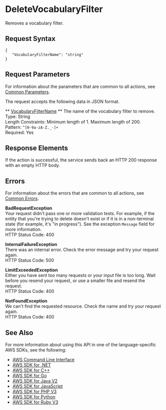 # DeleteVocabularyFilter<a name="API_DeleteVocabularyFilter"></a>

Removes a vocabulary filter\.

## Request Syntax<a name="API_DeleteVocabularyFilter_RequestSyntax"></a>

```
{
   "VocabularyFilterName": "string"
}
```

## Request Parameters<a name="API_DeleteVocabularyFilter_RequestParameters"></a>

For information about the parameters that are common to all actions, see [Common Parameters](CommonParameters.md)\.

The request accepts the following data in JSON format\.

 ** [VocabularyFilterName](#API_DeleteVocabularyFilter_RequestSyntax) **   <a name="transcribe-DeleteVocabularyFilter-request-VocabularyFilterName"></a>
The name of the vocabulary filter to remove\.  
Type: String  
Length Constraints: Minimum length of 1\. Maximum length of 200\.  
Pattern: `^[0-9a-zA-Z._-]+`   
Required: Yes

## Response Elements<a name="API_DeleteVocabularyFilter_ResponseElements"></a>

If the action is successful, the service sends back an HTTP 200 response with an empty HTTP body\.

## Errors<a name="API_DeleteVocabularyFilter_Errors"></a>

For information about the errors that are common to all actions, see [Common Errors](CommonErrors.md)\.

 **BadRequestException**   
Your request didn't pass one or more validation tests\. For example, if the entity that you're trying to delete doesn't exist or if it is in a non\-terminal state \(for example, it's "in progress"\)\. See the exception `Message` field for more information\.  
HTTP Status Code: 400

 **InternalFailureException**   
There was an internal error\. Check the error message and try your request again\.  
HTTP Status Code: 500

 **LimitExceededException**   
Either you have sent too many requests or your input file is too long\. Wait before you resend your request, or use a smaller file and resend the request\.  
HTTP Status Code: 400

 **NotFoundException**   
We can't find the requested resource\. Check the name and try your request again\.  
HTTP Status Code: 400

## See Also<a name="API_DeleteVocabularyFilter_SeeAlso"></a>

For more information about using this API in one of the language\-specific AWS SDKs, see the following:
+  [ AWS Command Line Interface](https://docs.aws.amazon.com/goto/aws-cli/transcribe-2017-10-26/DeleteVocabularyFilter) 
+  [ AWS SDK for \.NET](https://docs.aws.amazon.com/goto/DotNetSDKV3/transcribe-2017-10-26/DeleteVocabularyFilter) 
+  [ AWS SDK for C\+\+](https://docs.aws.amazon.com/goto/SdkForCpp/transcribe-2017-10-26/DeleteVocabularyFilter) 
+  [ AWS SDK for Go](https://docs.aws.amazon.com/goto/SdkForGoV1/transcribe-2017-10-26/DeleteVocabularyFilter) 
+  [ AWS SDK for Java V2](https://docs.aws.amazon.com/goto/SdkForJavaV2/transcribe-2017-10-26/DeleteVocabularyFilter) 
+  [ AWS SDK for JavaScript](https://docs.aws.amazon.com/goto/AWSJavaScriptSDK/transcribe-2017-10-26/DeleteVocabularyFilter) 
+  [ AWS SDK for PHP V3](https://docs.aws.amazon.com/goto/SdkForPHPV3/transcribe-2017-10-26/DeleteVocabularyFilter) 
+  [ AWS SDK for Python](https://docs.aws.amazon.com/goto/boto3/transcribe-2017-10-26/DeleteVocabularyFilter) 
+  [ AWS SDK for Ruby V3](https://docs.aws.amazon.com/goto/SdkForRubyV3/transcribe-2017-10-26/DeleteVocabularyFilter) 